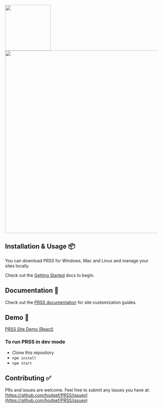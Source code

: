 <p align="center">
    <div><a href="https://prss.io/"><img src="https://i.imgur.com/YRgThpr.png" width="150" /></a></div>
    <div><a href="https://prss.io/"><img src="https://i.imgur.com/GY8XQdz.gif" width="600" /></a></div>
</p>


## Installation & Usage 📦
You can download PRSS for Windows, Mac and Linux and manage your sites locally.
  
Check out the [Getting Started](https://hodgef.com/prss/) docs to begin.

## Documentation 📖
Check out the [PRSS documentation](https://hodgef.com/prss) for site customization guides.


## Demo 🚀
[PRSS Site Demo (React)](https://prss-io.github.io/demo-press-theme/)


### To run PRSS in dev mode

* Clone this repository
* `npm install`
* `npm start`


## Contributing ✅ 

PRs and issues are welcome. Feel free to submit any issues you have at:
[https://github.com/hodgef/PRSS/issues](https://github.com/hodgef/PRSS/issues)
